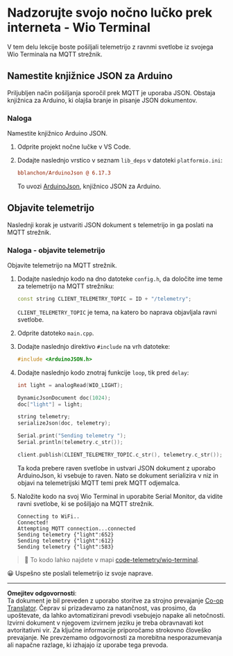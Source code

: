 <!--
CO_OP_TRANSLATOR_METADATA:
{
  "original_hash": "4bcc29fe2b65e56eada83d2476279227",
  "translation_date": "2025-08-28T13:53:32+00:00",
  "source_file": "1-getting-started/lessons/4-connect-internet/wio-terminal-telemetry.md",
  "language_code": "sl"
}
-->
# Nadzorujte svojo nočno lučko prek interneta - Wio Terminal

V tem delu lekcije boste pošiljali telemetrijo z ravnmi svetlobe iz svojega Wio Terminala na MQTT strežnik.

## Namestite knjižnice JSON za Arduino

Priljubljen način pošiljanja sporočil prek MQTT je uporaba JSON. Obstaja knjižnica za Arduino, ki olajša branje in pisanje JSON dokumentov.

### Naloga

Namestite knjižnico Arduino JSON.

1. Odprite projekt nočne lučke v VS Code.

1. Dodajte naslednjo vrstico v seznam `lib_deps` v datoteki `platformio.ini`:

    ```ini
    bblanchon/ArduinoJson @ 6.17.3
    ```

    To uvozi [ArduinoJson](https://arduinojson.org), knjižnico JSON za Arduino.

## Objavite telemetrijo

Naslednji korak je ustvariti JSON dokument s telemetrijo in ga poslati na MQTT strežnik.

### Naloga - objavite telemetrijo

Objavite telemetrijo na MQTT strežnik.

1. Dodajte naslednjo kodo na dno datoteke `config.h`, da določite ime teme za telemetrijo na MQTT strežniku:

    ```cpp
    const string CLIENT_TELEMETRY_TOPIC = ID + "/telemetry";
    ```

    `CLIENT_TELEMETRY_TOPIC` je tema, na katero bo naprava objavljala ravni svetlobe.

1. Odprite datoteko `main.cpp`.

1. Dodajte naslednjo direktivo `#include` na vrh datoteke:

    ```cpp
    #include <ArduinoJSON.h>
    ```

1. Dodajte naslednjo kodo znotraj funkcije `loop`, tik pred `delay`:

    ```cpp
    int light = analogRead(WIO_LIGHT);

    DynamicJsonDocument doc(1024);
    doc["light"] = light;

    string telemetry;
    serializeJson(doc, telemetry);

    Serial.print("Sending telemetry ");
    Serial.println(telemetry.c_str());

    client.publish(CLIENT_TELEMETRY_TOPIC.c_str(), telemetry.c_str());
    ```

    Ta koda prebere raven svetlobe in ustvari JSON dokument z uporabo ArduinoJson, ki vsebuje to raven. Nato se dokument serializira v niz in objavi na telemetrijski MQTT temi prek MQTT odjemalca.

1. Naložite kodo na svoj Wio Terminal in uporabite Serial Monitor, da vidite ravni svetlobe, ki se pošiljajo na MQTT strežnik.

    ```output
    Connecting to WiFi..
    Connected!
    Attempting MQTT connection...connected
    Sending telemetry {"light":652}
    Sending telemetry {"light":612}
    Sending telemetry {"light":583}
    ```

> 💁 To kodo lahko najdete v mapi [code-telemetry/wio-terminal](../../../../../1-getting-started/lessons/4-connect-internet/code-telemetry/wio-terminal).

😀 Uspešno ste poslali telemetrijo iz svoje naprave.

---

**Omejitev odgovornosti**:  
Ta dokument je bil preveden z uporabo storitve za strojno prevajanje [Co-op Translator](https://github.com/Azure/co-op-translator). Čeprav si prizadevamo za natančnost, vas prosimo, da upoštevate, da lahko avtomatizirani prevodi vsebujejo napake ali netočnosti. Izvirni dokument v njegovem izvirnem jeziku je treba obravnavati kot avtoritativni vir. Za ključne informacije priporočamo strokovno človeško prevajanje. Ne prevzemamo odgovornosti za morebitna nesporazumevanja ali napačne razlage, ki izhajajo iz uporabe tega prevoda.